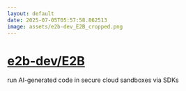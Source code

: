 ```yaml
---
layout: default
date: 2025-07-05T05:57:58.862513
image: assets/e2b-dev_E2B_cropped.png
---
```


# [e2b-dev/E2B](https://github.com/e2b-dev/E2B)

run AI-generated code in secure cloud sandboxes via SDKs
